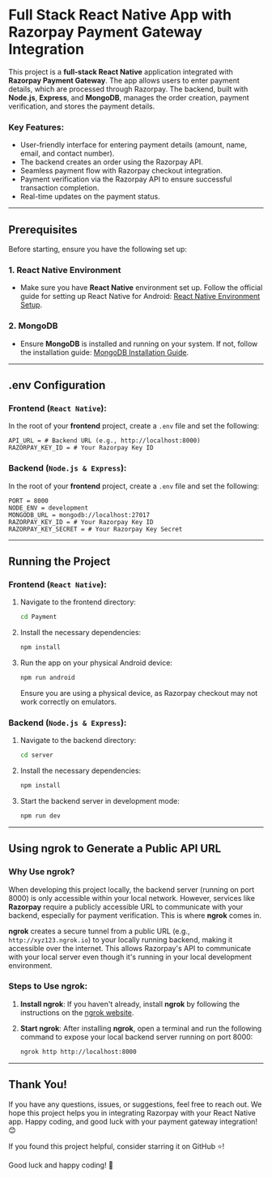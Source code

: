 # Full Stack React Native App with Razorpay Payment Gateway Integration

This project is a **full-stack React Native** application integrated with **Razorpay Payment Gateway**. The app allows users to enter payment details, which are processed through Razorpay. The backend, built with **Node.js**, **Express**, and **MongoDB**, manages the order creation, payment verification, and stores the payment details.

### Key Features:

-   User-friendly interface for entering payment details (amount, name, email, and contact number).
-   The backend creates an order using the Razorpay API.
-   Seamless payment flow with Razorpay checkout integration.
-   Payment verification via the Razorpay API to ensure successful transaction completion.
-   Real-time updates on the payment status.

---

## Prerequisites

Before starting, ensure you have the following set up:

### 1. React Native Environment

-   Make sure you have **React Native** environment set up. Follow the official guide for setting up React Native for Android: [React Native Environment Setup](https://reactnative.dev/docs/environment-setup).

### 2. MongoDB

-   Ensure **MongoDB** is installed and running on your system. If not, follow the installation guide: [MongoDB Installation Guide](https://docs.mongodb.com/manual/installation/).

---

## .env Configuration

### Frontend (`React Native`):

In the root of your **frontend** project, create a `.env` file and set the following:

```env
API_URL = # Backend URL (e.g., http://localhost:8000)
RAZORPAY_KEY_ID = # Your Razorpay Key ID
```

### Backend (`Node.js & Express`):

In the root of your **frontend** project, create a `.env` file and set the following:

```env
PORT = 8000
NODE_ENV = development
MONGODB_URL = mongodb://localhost:27017
RAZORPAY_KEY_ID = # Your Razorpay Key ID
RAZORPAY_KEY_SECRET = # Your Razorpay Key Secret
```

---

## Running the Project

### Frontend (`React Native`):

1. Navigate to the frontend directory:

    ```bash
    cd Payment
    ```

2. Install the necessary dependencies:
    ```bash
    npm install
    ```
3. Run the app on your physical Android device:
    ```bash
    npm run android
    ```
    Ensure you are using a physical device, as Razorpay checkout may not work correctly on emulators.

### Backend (`Node.js & Express`):

1. Navigate to the backend directory:

    ```bash
    cd server
    ```

2. Install the necessary dependencies:

    ```bash
    npm install
    ```

3. Start the backend server in development mode:
    ```bash
    npm run dev
    ```

---

## Using ngrok to Generate a Public API URL

### Why Use ngrok?

When developing this project locally, the backend server (running on port 8000) is only accessible within your local network. However, services like **Razorpay** require a publicly accessible URL to communicate with your backend, especially for payment verification. This is where **ngrok** comes in.

**ngrok** creates a secure tunnel from a public URL (e.g., `http://xyz123.ngrok.io`) to your locally running backend, making it accessible over the internet. This allows Razorpay's API to communicate with your local server even though it's running in your local development environment.

### Steps to Use ngrok:

1. **Install ngrok**:
   If you haven't already, install **ngrok** by following the instructions on the [ngrok website](https://ngrok.com/download).

2. **Start ngrok**:
   After installing **ngrok**, open a terminal and run the following command to expose your local backend server running on port 8000:

    ```bash
    ngrok http http://localhost:8000
    ```

---

## Thank You!

If you have any questions, issues, or suggestions, feel free to reach out. We hope this project helps you in integrating Razorpay with your React Native app. Happy coding, and good luck with your payment gateway integration! 😊

If you found this project helpful, consider starring it on GitHub ⭐️!

Good luck and happy coding! 🚀
